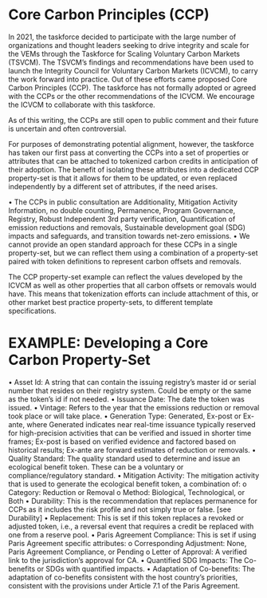 # Core Carbon Principles (CCP)

In 2021, the taskforce decided to participate with the large number of organizations and thought leaders
seeking to drive integrity and scale for the VEMs through the Taskforce for Scaling Voluntary Carbon
Markets (TSVCM). The TSVCM’s findings and recommendations have been used to launch the Integrity
Council for Voluntary Carbon Markets (ICVCM), to carry the work forward into practice. Out of these
efforts came proposed Core Carbon Principles (CCP). The taskforce has not formally adopted or agreed
with the CCPs or the other recommendations of the ICVCM. We encourage the ICVCM to collaborate with
this taskforce.

As of this writing, the CCPs are still open to public comment and their future is uncertain and often
controversial.

For purposes of demonstrating potential alignment, however, the taskforce has taken our first pass
at converting the CCPs into a set of properties or attributes that can be attached to tokenized carbon
credits in anticipation of their adoption. The benefit of isolating these attributes into a dedicated CCP
property-set is that it allows for them to be updated, or even replaced independently by a different set of
attributes, if the need arises.

• The CCPs in public consultation are Additionality, Mitigation Activity Information, no double
counting, Permanence, Program Governance, Registry, Robust Independent 3rd party verification,
Quantification of emission reductions and removals, Sustainable development goal (SDG) impacts
and safeguards, and transition towards net-zero emissions.
• We cannot provide an open standard approach for these CCPs in a single property-set, but we can
reflect them using a combination of a property-set paired with token definitions to represent carbon
offsets and removals.

The CCP property-set example can reflect the values developed by the ICVCM as well as other properties
that all carbon offsets or removals would have. This means that tokenization efforts can include
attachment of this, or other market best practice property-sets, to different template specifications.

# EXAMPLE: Developing a Core Carbon Property-Set

• Asset Id: A string that can contain the issuing registry’s master id or serial number that resides on
their registry system. Could be empty or the same as the token’s id if not needed.
• Issuance Date: The date the token was issued.
• Vintage: Refers to the year that the emissions reduction or removal took place or will take place.
• Generation Type: Generated, Ex-post or Ex-ante, where Generated indicates near real-time issuance
typically reserved for high-precision activities that can be verified and issued in shorter time frames;
Ex-post is based on verified evidence and factored based on historical results; Ex-ante are forward
estimates of reduction or removals.
• Quality Standard: The quality standard used to determine and issue an ecological benefit token.
These can be a voluntary or compliance/regulatory standard.
• Mitigation Activity: The mitigation activity that is used to generate the ecological benefit token, a
combination of:
o Category: Reduction or Removal
o Method: Biological, Technological, or Both
• Durability: This is the recommendation that replaces permanence for CCPs as it includes the risk profile
and not simply true or false. [see Durability]
• Replacement: This is set if this token replaces a revoked or adjusted token, i.e., a reversal event that
requires a credit be replaced with one from a reserve pool.
• Paris Agreement Compliance: This is set if using Paris Agreement specific attributes:
o Corresponding Adjustment: None, Paris Agreement Compliance, or Pending
o Letter of Approval: A verified link to the jurisdiction’s approval for CA.
• Quantified SDG Impacts: The Co-benefits or SDGs with quantified impacts.
• Adaptation of Co-benefits: The adaptation of co-benefits consistent with the host country’s priorities,
consistent with the provisions under Article 7.1 of the Paris Agreement. 

